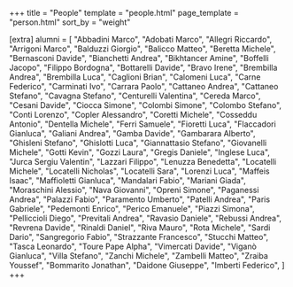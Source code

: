 +++
title = "People"
template = "people.html"
page_template = "person.html"
sort_by = "weight"

[extra]
alumni = [
 "Abbadini Marco",
 "Adobati Marco",
 "Allegri Riccardo",
 "Arrigoni Marco",
 "Balduzzi Giorgio",
 "Balicco Matteo",
 "Beretta Michele",
 "Bernasconi Davide",
 "Bianchetti Andrea",
 "Bikhtancer Amine",
 "Boffelli Jacopo",
 "Filippo Bordogna",
 "Bottarelli Davide",
 "Bravo Irene",
 "Brembilla Andrea",
 "Brembilla Luca",
 "Caglioni Brian",
 "Calomeni Luca",
 "Carne Federico",
 "Carminati Ivo",
 "Carrara Paolo",
 "Cattaneo Andrea",
 "Cattaneo Stefano",
 "Cavagna Stefano",
 "Centurelli Valentina",
 "Cereda Marco",
 "Cesani Davide",
 "Ciocca Simone",
 "Colombi Simone",
 "Colombo Stefano",
 "Conti Lorenzo",
 "Copler Alessandro",
 "Coretti Michele",
 "Cosseddu Antonio",
 "Dentella Michele",
 "Ferri Samuele",
 "Fioretti Luca",
 "Flaccadori Gianluca",
 "Galiani Andrea",
 "Gamba Davide",
 "Gambarara Alberto",
 "Ghisleni Stefano",
 "Ghislotti Luca",
 "Giannattasio Stefano",
 "Giovanelli Michele",
 "Gotti Kevin",
 "Gozzi Laura",
 "Gregis Daniele",
 "Inglese Luca",
 "Jurca Sergiu Valentin",
 "Lazzari Filippo",
 "Lenuzza Benedetta",
 "Locatelli Michele",
 "Locatelli Nicholas",
 "Locatelli Sara",
 "Lorenzi Luca",
 "Maffeis Isaac",
 "Maffioletti Gianluca",
 "Mandalari Fabio",
 "Mariani Giada",
 "Moraschini Alessio",
 "Nava Giovanni",
 "Opreni Simone",
 "Paganessi Andrea",
 "Palazzi Fabio",
 "Paramento Umberto",
 "Patelli Andrea",
 "Paris Gabriele",
 "Pedemonti Enrico",
 "Perico Emanuele",
 "Piazzi Simona",
 "Pelliccioli Diego",
 "Previtali Andrea",
 "Ravasio Daniele",
 "Rebussi Andrea",
 "Revrena Davide",
 "Rinaldi Daniel",
 "Riva Mauro",
 "Rota Michele",
 "Sardi Dario",
 "Sangregorio Fabio",
 "Strazzante Francesco",
 "Stucchi Matteo",
 "Tasca Leonardo",
 "Toure Pape Alpha",
 "Vimercati Davide",
 "Viganò Gianluca",
 "Villa Stefano",
 "Zanchi Michele",
 "Zambelli Matteo",
 "Zraiba Youssef",
 "Bommarito Jonathan",
 "Daidone Giuseppe",
 "Imberti Federico",
]
+++
